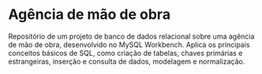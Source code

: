 # Agência de mão de obra
Repositório de um projeto de banco de dados relacional sobre uma agência de mão de obra, desenvolvido no MySQL Workbench. Aplica os principais conceitos básicos de SQL, como criação de tabelas, chaves primárias e estrangeiras, inserção e consulta de dados, modelagem e normalização.
